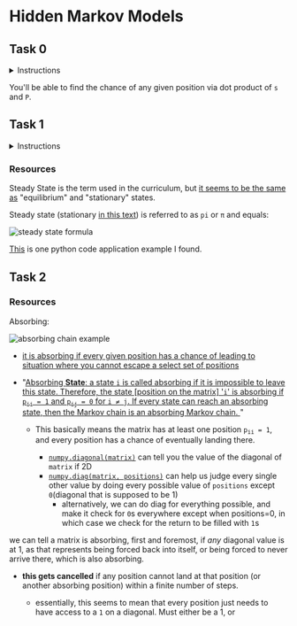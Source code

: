 # Hidden Markov Models

## Task 0

<details>
    <summary> Instructions</summary>

Write the function `def markov_chain(P, s, t=1):` that determines the probability of a markov chain being in a particular state after a specified number of iterations:

`P` is a square 2D numpy.ndarray of shape `(n, n)` representing the transition matrix

`P[i, j]` is the probability of transitioning from state i to state j
`n` is the number of states in the markov chain

* `s` is a numpy.ndarray of shape `(1, n)` representing the probability of starting in each state

* `t` is the number of iterations that the markov chain has been through

Returns: a `numpy.ndarray` of shape `(1, n)` representing the probability of being in a specific state after `t` iterations, or `None` on failure


</details>

You'll be able to find the chance of any given position via dot product of `s` and `P`.



## Task 1

<details>
    <summary> Instructions </summary>

    Write the function def regular(P): that determines the steady state probabilities of a regular markov chain:

P is a is a square 2D numpy.ndarray of shape (n, n) representing the transition matrix
P[i, j] is the probability of transitioning from state i to state j
n is the number of states in the markov chain
Returns: a numpy.ndarray of shape (1, n) containing the steady state probabilities, or None on failure

</details>


### Resources

Steady State is the term used in the curriculum, but [it seems to be the same as](https://math.stackexchange.com/questions/9325/equilibrium-distribution-steady-state-distribution-stationary-distribution-and) "equilibrium" and "stationary" states.

Steady state (stationary [in this text](https://towardsdatascience.com/markov-chain-analysis-and-simulation-using-python-4507cee0b06e)) is referred to as `pi` or `π` and equals:

![steady state formula](https://miro.medium.com/v2/resize:fit:396/format:webp/1*zbWBjSC1Xba9zODUDMkftA.png)

[This](https://stackoverflow.com/questions/52137856/steady-state-probabilities-markov-chain-python-implementation) is one python code application example I found.

## Task 2

### Resources

Absorbing:

![absorbing chain example](https://upload.wikimedia.org/wikipedia/commons/thumb/1/10/Drunkard%E2%80%99s_walk.svg/1920px-Drunkard%E2%80%99s_walk.svg.png)

* [it is absorbing if every given position has a chance of leading to situation where you cannot escape a select set of positions](https://en.wikipedia.org/wiki/Absorbing_Markov_chain)

* "[Absorbing **State**: a state `i` is called absorbing if it is impossible to leave this state. Therefore, the state [position on the matrix] '`i`' is absorbing if `p`<sub>`ii`</sub>` = 1` and `p`<sub>`ij`</sub>` = 0` for `i ≠ j`. If every state can reach an absorbing state, then the Markov chain is an absorbing Markov chain.
](https://www.datacamp.com/tutorial/markov-chains-python-tutorial)"

  * This basically means the matrix has at least one position `p`<sub>`ii`</sub>` = 1`, and every position has a chance of eventually landing there.

    * [`numpy.diagonal(matrix)`](https://numpy.org/doc/stable/reference/generated/numpy.diagonal.html) can tell you the value of the diagonal of `matrix` if 2D
    * [`numpy.diag(matrix, positions)`](https://numpy.org/doc/stable/reference/generated/numpy.diag.html) can help us judge every single other value by doing every possible value of `positions` except `0`(diagonal that is supposed to be 1)
      * alternatively, we can do diag for everything possible, and make it check for `0`s everywhere except when positions=0, in which case we check for the return to be filled with `1`s

we can tell a matrix is absorbing, first and foremost, if *any* diagonal value is at 1, as that represents being forced back into itself, or being forced to never arrive there, which is also absorbing.

* **this gets cancelled** if any position cannot land  at that position (or another absorbing position) within a finite number of steps.

  * essentially, this seems to mean that every position just needs to have access to a `1` on a diagonal. Must either be a 1, or 